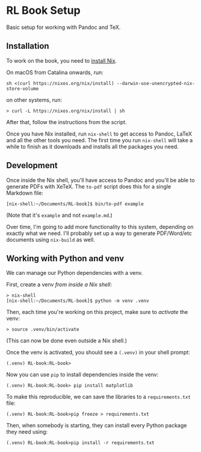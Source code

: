 # RL Book Setup

Basic setup for working with Pandoc and TeX.

## Installation

To work on the book, you need to [install Nix][install].

On macOS from Catalina onwards, run:

```
sh <(curl https://nixos.org/nix/install) --darwin-use-unencrypted-nix-store-volume
```

on other systems, run:

```
> curl -L https://nixos.org/nix/install | sh
```

After that, follow the instructions from the script.

Once you have Nix installed, run `nix-shell` to get access to Pandoc, LaTeX and all the other tools you need. The first time you run `nix-shell` will take a while to finish as it downloads and installs all the packages you need.

[install]: https://nixos.org/download.html

## Development

Once inside the Nix shell, you'll have access to Pandoc and you'll be able to generate PDFs with XeTeX. The `to-pdf` script does this for a single Markdown file:

```
[nix-shell:~/Documents/RL-book]$ bin/to-pdf example
```

(Note that it's `example` and not `example.md`.)

Over time, I'm going to add more functionality to this system, depending on exactly what we need. I'll probably set up a way to generate PDF/Word/etc documents using `nix-build` as well.

## Working with Python and venv

We can manage our Python dependencies with a venv.

First, create a venv *from inside a Nix shell*:

```
> nix-shell
[nix-shell:~/Documents/RL-book]$ python -m venv .venv
```

Then, each time you're working on this project, make sure to *activate* the venv:

```
> source .venv/bin/activate
```

(This can now be done even outside a Nix shell.)

Once the venv is activated, you should see a `(.venv)` in your shell prompt:

```
(.venv) RL-book:RL-book>
```

Now you can use `pip` to install dependencies inside the venv:

```
(.venv) RL-book:RL-book> pip install matplotlib
```

To make this reproducible, we can save the libraries to a `requirements.txt` file:

```
(.venv) RL-book:RL-book>pip freeze > requirements.txt
```

Then, when somebody is starting, they can install every Python package they need using:

```
(.venv) RL-book:RL-book>pip install -r requirements.txt
```
